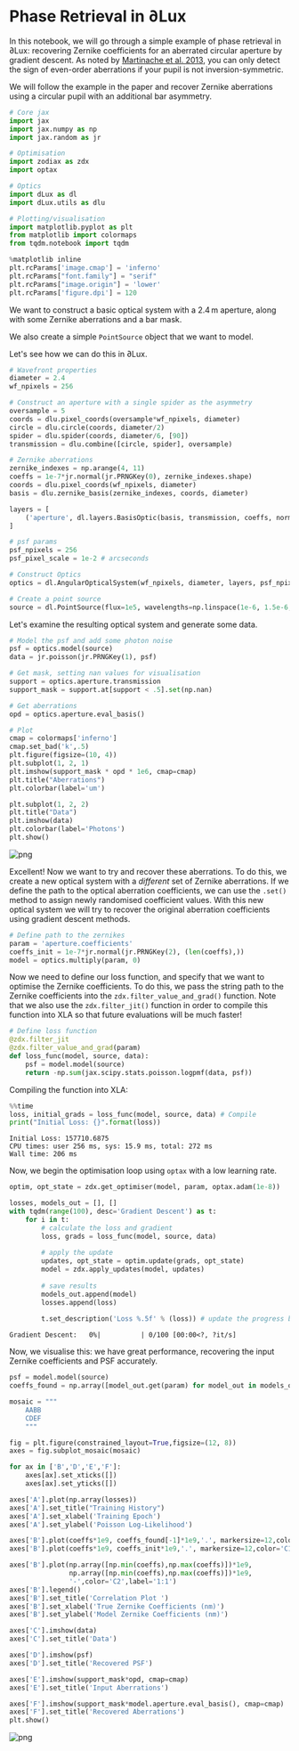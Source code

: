 # Phase Retrieval in ∂Lux

In this notebook, we will go through a simple example of phase retrieval in ∂Lux: recovering Zernike coefficients for an aberrated circular aperture by gradient descent. As noted by [Martinache et al. 2013](https://ui.adsabs.harvard.edu/abs/2013PASP..125..422M/abstract), you can only detect the sign of even-order aberrations if your pupil is not inversion-symmetric.

We will follow the example in the paper and recover Zernike aberrations using a circular pupil with an additional bar asymmetry.


```python
# Core jax
import jax
import jax.numpy as np
import jax.random as jr

# Optimisation
import zodiax as zdx
import optax

# Optics
import dLux as dl
import dLux.utils as dlu

# Plotting/visualisation
import matplotlib.pyplot as plt
from matplotlib import colormaps
from tqdm.notebook import tqdm

%matplotlib inline
plt.rcParams['image.cmap'] = 'inferno'
plt.rcParams["font.family"] = "serif"
plt.rcParams["image.origin"] = 'lower'
plt.rcParams['figure.dpi'] = 120
```

We want to construct a basic optical system with a $2.4\, \text{m}$ aperture, along with some Zernike aberrations and a bar mask.

We also create a simple `PointSource` object that we want to model.

Let's see how we can do this in ∂Lux.


```python
# Wavefront properties
diameter = 2.4
wf_npixels = 256

# Construct an aperture with a single spider as the asymmetry
oversample = 5
coords = dlu.pixel_coords(oversample*wf_npixels, diameter)
circle = dlu.circle(coords, diameter/2)
spider = dlu.spider(coords, diameter/6, [90])
transmission = dlu.combine([circle, spider], oversample)

# Zernike aberrations
zernike_indexes = np.arange(4, 11)
coeffs = 1e-7*jr.normal(jr.PRNGKey(0), zernike_indexes.shape)
coords = dlu.pixel_coords(wf_npixels, diameter)
basis = dlu.zernike_basis(zernike_indexes, coords, diameter)

layers = [
    ('aperture', dl.layers.BasisOptic(basis, transmission, coeffs, normalise=True))
]

# psf params
psf_npixels = 256 
psf_pixel_scale = 1e-2 # arcseconds

# Construct Optics
optics = dl.AngularOpticalSystem(wf_npixels, diameter, layers, psf_npixels, psf_pixel_scale)

# Create a point source
source = dl.PointSource(flux=1e5, wavelengths=np.linspace(1e-6, 1.5e-6, 5))
```

Let's examine the resulting optical system and generate some data.


```python
# Model the psf and add some photon noise
psf = optics.model(source)
data = jr.poisson(jr.PRNGKey(1), psf)

# Get mask, setting nan values for visualisation
support = optics.aperture.transmission
support_mask = support.at[support < .5].set(np.nan)

# Get aberrations
opd = optics.aperture.eval_basis()

# Plot
cmap = colormaps['inferno']
cmap.set_bad('k',.5)
plt.figure(figsize=(10, 4))
plt.subplot(1, 2, 1)
plt.imshow(support_mask * opd * 1e6, cmap=cmap)
plt.title("Aberrations")
plt.colorbar(label='um')

plt.subplot(1, 2, 2)
plt.title("Data")
plt.imshow(data)
plt.colorbar(label='Photons')
plt.show()
```


    
![png](phase_retrieval_demo_files/phase_retrieval_demo_5_0.png)
    


Excellent! Now we want to try and recover these aberrations. To do this, we create a new optical system with a *different* set of Zernike aberrations. If we define the path to the optical aberration coefficients, we can use the `.set()` method to assign newly randomised coefficient values. With this new optical system we will try to recover the original aberration coefficients using gradient descent methods.


```python
# Define path to the zernikes
param = 'aperture.coefficients'
coeffs_init = 1e-7*jr.normal(jr.PRNGKey(2), (len(coeffs),))
model = optics.multiply(param, 0)
```

Now we need to define our loss function, and specify that we want to optimise the Zernike coefficients. To do this, we pass the string path to the Zernike coefficients into the `zdx.filter_value_and_grad()` function. Note that we also use the `zdx.filter_jit()` function in order to compile this function into XLA so that future evaluations will be much faster!


```python
# Define loss function
@zdx.filter_jit
@zdx.filter_value_and_grad(param)
def loss_func(model, source, data):
    psf = model.model(source)
    return -np.sum(jax.scipy.stats.poisson.logpmf(data, psf))
```

Compiling the function into XLA:


```python
%%time
loss, initial_grads = loss_func(model, source, data) # Compile
print("Initial Loss: {}".format(loss))
```

    Initial Loss: 157710.6875
    CPU times: user 256 ms, sys: 15.9 ms, total: 272 ms
    Wall time: 206 ms


Now, we begin the optimisation loop using `optax` with a low learning rate.


```python
optim, opt_state = zdx.get_optimiser(model, param, optax.adam(1e-8))

losses, models_out = [], []
with tqdm(range(100), desc='Gradient Descent') as t:
    for i in t: 
        # calculate the loss and gradient
        loss, grads = loss_func(model, source, data) 
        
        # apply the update
        updates, opt_state = optim.update(grads, opt_state)
        model = zdx.apply_updates(model, updates)
        
        # save results
        models_out.append(model) 
        losses.append(loss)
        
        t.set_description('Loss %.5f' % (loss)) # update the progress bar
```


    Gradient Descent:   0%|          | 0/100 [00:00<?, ?it/s]


Now, we visualise this: we have great performance, recovering the input Zernike coefficients and PSF accurately.


```python
psf = model.model(source)
coeffs_found = np.array([model_out.get(param) for model_out in models_out])

mosaic = """
    AABB
    CDEF
    """

fig = plt.figure(constrained_layout=True,figsize=(12, 8))
axes = fig.subplot_mosaic(mosaic)

for ax in ['B','D','E','F']:
    axes[ax].set_xticks([])
    axes[ax].set_yticks([])

axes['A'].plot(np.array(losses))
axes['A'].set_title("Training History")
axes['A'].set_xlabel('Training Epoch')
axes['A'].set_ylabel('Poisson Log-Likelihood')

axes['B'].plot(coeffs*1e9, coeffs_found[-1]*1e9,'.', markersize=12,color='C0',label='Recovered')
axes['B'].plot(coeffs*1e9, coeffs_init*1e9,'.', markersize=12,color='C1',label='Initial')

axes['B'].plot(np.array([np.min(coeffs),np.max(coeffs)])*1e9,
               np.array([np.min(coeffs),np.max(coeffs)])*1e9,
               '-',color='C2',label='1:1')
axes['B'].legend()
axes['B'].set_title('Correlation Plot ')
axes['B'].set_xlabel('True Zernike Coefficients (nm)')
axes['B'].set_ylabel('Model Zernike Coefficients (nm)')

axes['C'].imshow(data)
axes['C'].set_title('Data')

axes['D'].imshow(psf)
axes['D'].set_title('Recovered PSF')

axes['E'].imshow(support_mask*opd, cmap=cmap)
axes['E'].set_title('Input Aberrations')

axes['F'].imshow(support_mask*model.aperture.eval_basis(), cmap=cmap)
axes['F'].set_title('Recovered Aberrations')
plt.show()
```


    
![png](phase_retrieval_demo_files/phase_retrieval_demo_15_0.png)
    



```python

```
